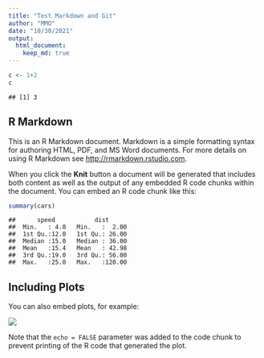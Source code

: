 ```yaml
---
title: "Test Markdown and Git"
author: "MMO"
date: "10/30/2021"
output: 
  html_document:
    keep_md: true 
---
```



```r
c <- 1+2
c
```

```
## [1] 3
```




## R Markdown

This is an R Markdown document. Markdown is a simple formatting syntax for authoring HTML, PDF, and MS Word documents. For more details on using R Markdown see <http://rmarkdown.rstudio.com>.

When you click the **Knit** button a document will be generated that includes both content as well as the output of any embedded R code chunks within the document. You can embed an R code chunk like this:


```r
summary(cars)
```

```
##      speed           dist       
##  Min.   : 4.0   Min.   :  2.00  
##  1st Qu.:12.0   1st Qu.: 26.00  
##  Median :15.0   Median : 36.00  
##  Mean   :15.4   Mean   : 42.98  
##  3rd Qu.:19.0   3rd Qu.: 56.00  
##  Max.   :25.0   Max.   :120.00
```

## Including Plots

You can also embed plots, for example:

![](TestMarkdownAndGit_files/figure-html/pressure-1.png)<!-- -->

Note that the `echo = FALSE` parameter was added to the code chunk to prevent printing of the R code that generated the plot.
